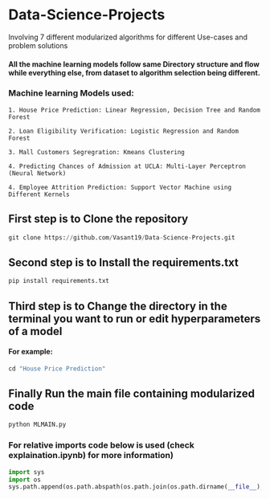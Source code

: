 # Data-Science-Projects
Involving 7 different modularized algorithms for different Use-cases and problem solutions
#### All the machine learning models follow same Directory structure and flow while everything else, from dataset to algorithm selection being different. 
### Machine learning Models used:
`1. House Price Prediction: Linear Regression, Decision Tree and Random Forest`

`2. Loan Eligibility Verification: Logistic Regression and Random Forest`

`3. Mall Customers Segregration: Kmeans Clustering`

`4. Predicting Chances of Admission at UCLA: Multi-Layer Perceptron (Neural Network)`

`4. Employee Attrition Prediction: Support Vector Machine using Different Kernels`

## First step is to Clone the repository
```python
git clone https://github.com/Vasant19/Data-Science-Projects.git
```
## Second step is to Install the requirements.txt
```python
pip install requirements.txt
```

## Third step is to Change the directory in the terminal you want to run or edit hyperparameters of a model
#### For example: 
```python
cd "House Price Prediction"
```

## Finally Run the main file containing modularized code
```python
python MLMAIN.py
```
### For relative imports code below is used (check explaination.ipynb) for more information)
```python
import sys
import os
sys.path.append(os.path.abspath(os.path.join(os.path.dirname(__file__), '../../')))
```
